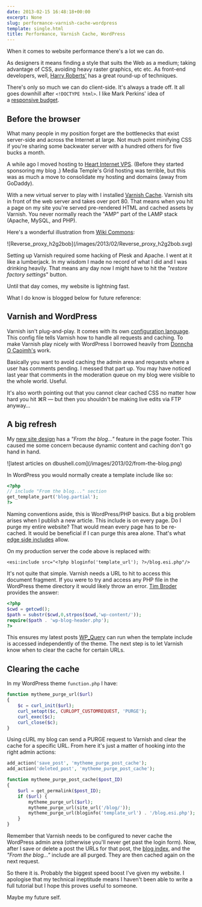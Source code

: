 ```yaml
---
date: 2013-02-15 16:48:18+00:00
excerpt: None
slug: performance-varnish-cache-wordpress
template: single.html
title: Performance, Varnish Cache, WordPress
---
```


When it comes to website performance there's a lot we can do.

As designers it means finding a style that suits the Web as a medium; taking advantage of CSS, avoiding heavy raster graphics, etc etc. As front-end developers, well, [Harry Roberts'](http://csswizardry.com/2013/01/front-end-performance-for-web-designers-and-front-end-developers/) has a great round-up of techniques.

There's only so much we can do client-side. It's always a trade off. It all goes downhill after `<!DOCTYPE html>`. I like Mark Perkins' idea of a [responsive budget](http://clearleft.com/thinks/responsivedesignonabudget/).


## Before the browser


What many people in my position forget are the bottlenecks that exist server-side and across the Internet at large. Not much point minifying CSS if you're sharing some backwater server with a hundred others for five bucks a month.

A while ago I moved hosting to [Heart Internet VPS](http://www.heartinternet.co.uk/vps/). (Before they started sponsoring my blog </disclaimer>.) Media Temple's Grid hosting was terrible, but this was as much a move to consolidate my hosting and domains (away from GoDaddy).

With a new virtual server to play with I installed [Varnish Cache](https://www.varnish-cache.org/). Varnish sits in front of the web server and takes over port 80. That means when you hit a page on my site you're served pre-rendered HTML and cached assets by Varnish. You never normally reach the "AMP" part of the LAMP stack (Apache, MySQL, and PHP).

Here's a wonderful illustration from [Wiki Commons](http://en.wikipedia.org/wiki/File:Reverse_proxy_h2g2bob.svg):

<p class="post__image">![Reverse_proxy_h2g2bob](/images/2013/02/Reverse_proxy_h2g2bob.svg)</p>

Setting up Varnish required some hacking of Plesk and Apache. I went at it like a lumberjack. In my wisdom I made no record of what I did and I was drinking heavily. That means any day now I might have to hit the _"restore factory settings_" button.

Until that day comes, my website is lightning fast.

What I do know is blogged below for future reference:


## Varnish and WordPress


Varnish isn't plug-and-play. It comes with its own [configuration language](https://www.varnish-cache.org/docs/3.0/reference/vcl.html). This config file tells Varnish how to handle all requests and caching. To make Varnish play nicely with WordPress I borrowed heavily from [Donncha O Caoimh's](http://ocaoimh.ie/2011/08/09/speed-up-wordpress-with-apache-and-varnish/) work.

Basically you want to avoid caching the admin area and requests where a user has comments pending. I messed that part up. You may have noticed last year that comments in the moderation queue on my blog were visible to the whole world. Useful.

It's also worth pointing out that you cannot clear cached CSS no matter how hard you hit ⌘R — but then you shouldn't be making live edits via FTP anyway…


## A big refresh


My [new site design](http://dbushell.com/2013/02/04/a-new-home/) has a _"From the blog…"_ feature in the page footer. This caused me some concern because dynamic content and caching don't go hand in hand.

<p class="post__image">![latest articles on dbushell.com](/images/2013/02/from-the-blog.png)</p>

In WordPress you would normally create a template include like so:

````php
<?php
// include "From the blog..." section
get_template_part('blog.partial');
?>
````

Naming conventions aside, this is WordPress/PHP basics. But a big problem arises when I publish a new article. This include is on every page. Do I purge my entire website? That would mean every page has to be re-cached. It would be beneficial if I can purge this area alone. That's what [edge side includes](https://www.varnish-cache.org/trac/wiki/ESIfeatures) allow.

On my production server the code above is replaced with:

````markup
<esi:include src="<?php bloginfo('template_url'); ?>/blog.esi.php"/>
````

It's not quite that simple. Varnish needs a URL to hit to access this document fragment. If you were to try and access any PHP file in the WordPress theme directory it would likely throw an error. [Tim Broder](http://timbroder.com/2012/12/getting-started-with-varnish-edge-side-includes-and-wordpress.html) provides the answer:

````php
<?php
$cwd = getcwd();
$path = substr($cwd,0,strpos($cwd,'wp-content/'));
require($path . 'wp-blog-header.php');
?>
````

This ensures my latest posts [WP_Query](http://codex.wordpress.org/Class_Reference/WP_Query) can run when the template include is accessed independently of the theme. The next step is to let Varnish know when to clear the cache for certain URLs.


## Clearing the cache


In my WordPress theme `function.php` I have:

````php
function mytheme_purge_url($url)
{
    $c = curl_init($url);
    curl_setopt($c, CURLOPT_CUSTOMREQUEST, 'PURGE');
    curl_exec($c);
    curl_close($c);
}
````

Using cURL my blog can send a PURGE request to Varnish and clear the cache for a specific URL. From here it's just a matter of hooking into the right admin actions:

````php
add_action('save_post', 'mytheme_purge_post_cache');
add_action('deleted_post', 'mytheme_purge_post_cache');

function mytheme_purge_post_cache($post_ID)
{
    $url = get_permalink($post_ID);
    if ($url) {
        mytheme_purge_url($url);
        mytheme_purge_url(site_url('/blog/'));
        mytheme_purge_url(bloginfo('template_url') . '/blog.esi.php');
    }
}
````

Remember that Varnish needs to be configured to never cache the WordPress admin area (otherwise you'll never get past the login form). Now, after I save or delete a post the URLs for that post, the [blog index](/blog/), and the _"From the blog…"_ include are all purged. They are then cached again on the next request.

So there it is. Probably the biggest speed boost I've given my website. I apologise that my technical ineptitude means I haven't been able to write a full tutorial but I hope this proves useful to someone.

Maybe my future self.
